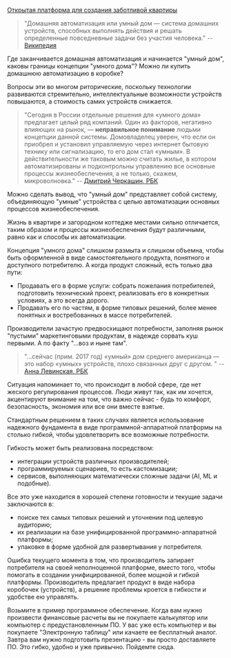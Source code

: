 [Открытая платформа для создания заботливой квартиры](http://cutecare.ru)

> "Домашняя автоматизация или умный дом — система домашних устройств, способных выполнять действия и решать определенные 
> повседневные задачи без участия человека."
-- [Википедия](https://ru.wikipedia.org/wiki/%D0%94%D0%BE%D0%BC%D0%B0%D1%88%D0%BD%D1%8F%D1%8F_%D0%B0%D0%B2%D1%82%D0%BE%D0%BC%D0%B0%D1%82%D0%B8%D0%B7%D0%B0%D1%86%D0%B8%D1%8F)

Где заканчивается домашная автоматизация и начинается "умный дом", каковы границы концепции "умного дома"? Можно ли купить домашнюю автоматизацию в коробке?

Вопросы эти во многом риторические, поскольку технологии развиваются стремительно, интеллектуальные возможности устройств повышаются, 
а стоимость самих устройств снижается.

> "Сегодня в России отдельные решения для «умного дома» предлагает целый ряд компаний. 
> Один из факторов, негативно влияющих на рынок, — **неправильное понимание** людьми концепции данной системы. 
> Домовладелец уверен, что если он приобрел и установил управляемую через интернет бытовую технику или сигнализацию, 
> то его дом стал «умным». В действительности же таковым можно считать жилье, в котором автоматизированы и 
> подконтрольны управлению все основные процессы жизнеобеспечения, а не только, скажем, микроволновка."
-- [Дмитрий Черкашин, РБК](https://realty.rbc.ru/news/59a6b61b9a79471042a5627a)

Можно сделать вывод, что "умный дом" представляет собой систему, объединяющую "умные" устройства с целью автоматизации основных процессов жизнеобеспечения.

Жизнь в квартире и загородном коттедже местами сильно отличается, таким образом и процессы жизнеобеспечения будут различными, равно как и способы их автоматизации.

Концепция "умного дома" слишком размыта и слишком объемна, чтобы быть оформленной в виде самостоятельного продукта, понятного и доступного потребителю.
А когда продукт сложный, есть только два пути:

* Продавать его в форме услуги: собрать пожелания потребителей, подготовить технический проект, реализовать его в конкретных условиях, а это всегда дорого.
* Продавать его по частям, в форме типовых решений, более менее понятных и востребованных в массе потребителей.

Производители зачастую предвосхищают потребности, заполняя рынок "пустыми" маркетинговыми продуктам,
в надежде сорвать куш первыми. А по факту "...воз и ныне там".

> "...cейчас (прим. 2017 год) «умный» дом среднего американца — это набор «умных» устройств, плохо связанных друг с другом. "
-- [Анна Левинская, РБК](https://www.rbc.ru/magazine/2017/11/59e62bdc9a7947de527907da)

Ситуация напоминает то, что происходит в любой сфере, где нет жеского регулирования процессов. Люди живут так, как им хочется, 
акцентируют внимание на том, что важно сейчас - будь то комфорт, безопасность, экономия или все они вместе взятые.

Стандартным решением в таких случаях является использование надежного фундамента в виде программной-аппаратной платформы на столько гибкой, 
чтобы удовлетворить все возможные потребности. 

Гибкость может быть реализована посредством:

- интеграции устройств различных производителей;
- программируемых сценариев, то есть кастомизации;
- сервисов, выполняющих математически сложные задачи (AI, ML и подобные).

Все это уже находится в хорошей степени готовности и текущие задачи заключаются в:

- поиске тех самых типовых решений и уточнении под целевую аудиторию;
- их реализации на базе унифицированной программно-аппаратной платформы;
- упаковке в форме удобной для развертывания у потребителя.

Ошибка текущего момента в том, что производитель запирает потребителя на своей неполноценной платформе, вместо того, чтобы помогать в создании
унифицированной, более мощной и гибкой платформы. Производитель предлагает продукт в виде набора коробочек (устройств), а решение проблемы кроется 
в гибкости и удобстве ею управлять.

Возьмите в пример программное обеспечение. Когда вам нужно произвести финансовые расчеты вы не покупаете калькулятор или компьютер с предустановленным ПО.
У вас уже есть компьютер и вы покупаете "Электронную таблицу" или качаете ее бесплатный аналог. Завтра вам нужно подготовить презентацию - вы просто доставляете ПО.
Это гибко, удобно и уже привычно. Пойдемте сюда.
